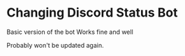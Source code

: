 # Changing Discord Status Bot
 
Basic version of the bot
Works fine and well

Probably won't be updated again.
